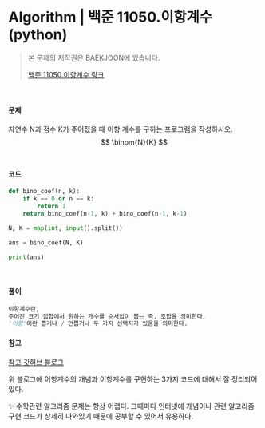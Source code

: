 # Algorithm | 백준 11050.이항계수 (python)

> 본 문제의 저작권은 BAEKJOON에 있습니다.
>
> [백준 11050.이항계수 링크](https://www.acmicpc.net/problem/11050)

</br>

#### 문제

자연수 N과 정수 K가 주어졌을 때 이항 계수를 구하는 프로그램을 작성하시오. 
$$
\binom{N}{K}
$$
</br>

#### 코드

```python
def bino_coef(n, k):
    if k == 0 or n == k:
        return 1
    return bino_coef(n-1, k) + bino_coef(n-1, k-1)

N, K = map(int, input().split())

ans = bino_coef(N, K)

print(ans)
```

</br>

#### 풀이

```python
이항계수란,
주어진 크기 집합에서 원하는 개수를 순서없이 뽑는 즉, 조합을 의미한다.
'이항'이란 뽑거나 / 안뽑거나 두 가지 선택지가 있음을 의미한다.
```



#### 참고

[참고 깃허브 블로그](https://shoark7.github.io/programming/algorithm/3-ways-to-get-binomial-coefficients)

위 블로그에 이항계수의 개념과 이항계수를 구현하는 3가지 코드에 대해서 잘 정리되어 있다.



✨ 수학관련 알고리즘 문제는 항상 어렵다. 그때마다 인터넷에 개념이나 관련 알고리즘 구현 코드가 상세히 나와있기 때문에 공부할 수 있어서 유용하다.
